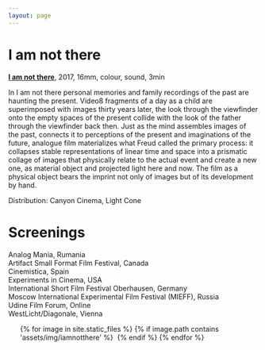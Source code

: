 ```yaml
---
layout: page
---
```


# I am not there

<strong><b><a href="https://vimeo.com/608228364" rel="noopener noreferrer" target="_blank">I am not there</a></b></strong>, 2017, 16mm, colour, sound, 3min <br>

In I am not there personal memories and family recordings of the past are haunting the present. Video8 fragments of a day as a child are superimposed with images thirty years later, the look through the viewfinder onto the empty spaces of the present collide with the look of the father through the viewfinder back then. Just as the mind assembles images of the past, connects it to perceptions of the present and imaginations of the future, analogue film materializes what Freud called the primary process: it collapses stable representations of linear time and space into a prismatic collage of images that physically relate to the actual event and create a new one, as material object and projected light here and now. The film as a physical object bears the imprint not only of images but of its development by hand.

Distribution: Canyon Cinema, Light Cone

# Screenings

Analog Mania, Rumania<br>
Artifact Small Format Film Festival, Canada<br>
Cinemistica, Spain<br>
Experiments in Cinema, USA<br>
International Short Film Festival Oberhausen, Germany<br>
Moscow International Experimental Film Festival (MIEFF), Russia<br>
Udine Film Forum, Online<br>
WestLicht/Diagonale, Vienna<br>


<ul>
{% for image in site.static_files %}
    {% if image.path contains 'assets/img/iamnotthere' %}
<a class="img" href="{{ image.path }}"><img title="" src="{{ image.path }}"/></a>
    {% endif %}
{% endfor %}
</ul>